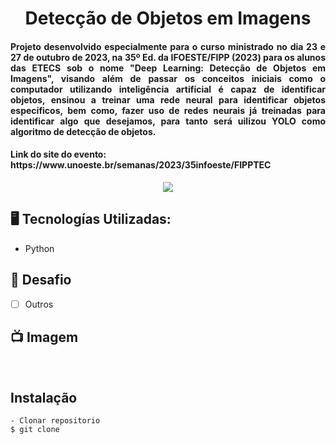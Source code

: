<h1 align="center">Detecção de Objetos em Imagens</h1>
<h4 align="justify">Projeto desenvolvido especialmente para o curso ministrado no dia 23 e 27 de outubro de 2023, na 35º Ed. da IFOESTE/FIPP (2023) para os alunos das ETECS sob o nome "Deep Learning: Detecção de Objetos em Imagens", visando além de passar os conceitos iniciais como o computador utilizando inteligência artificial é capaz de identificar objetos, ensinou a treinar uma rede neural para identificar objetos específicos, bem como, fazer uso de redes neurais já treinadas para identificar algo que desejamos, para tanto será uilizou YOLO como algoritmo de detecção de objetos.</h4>
<h4>Link do site do evento: https://www.unoeste.br/semanas/2023/35infoeste/FIPPTEC </h4>

<p align="center">
<img src="http://img.shields.io/static/v1?label=STATUS&message=EM%20DESENVOLVIMENTO&color=GREEN&style=for-the-badge"/>
</p>

## 🖥️ Tecnologías Utilizadas:

- Python </br>


## 🎯 Desafio
- [ ] Outros

## 📺 Imagem
<div>
  <img src="" />
</div>
</br>

 
## Instalação

    - Clonar repositorio
    $ git clone 



